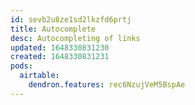 ```yaml
---
id: sevb2u8ze1sd2lkzfd6prtj
title: Autocomplete
desc: Autocompleting of links
updated: 1648330831230
created: 1648330831231
pods:
  airtable:
    dendron.features: rec6NzujVeM5BspAe
---
```


